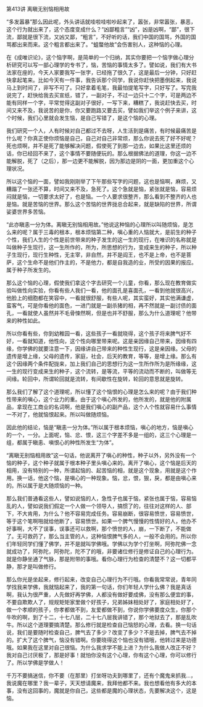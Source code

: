 第413讲 离瞋无别恼相用故

“多发嚣暴”那么因此呢，外头讲话就哇啦哇啦吵起来了，嚣张，非常嚣张，暴恶，这个行为就出来了，这个态度变成什么？“凶鄙粗言”“凶”，凶是凶啊，“鄙”，很下流，鄙就是很下流，又凶又鄙，“粗言”，不好听的话，我们中国的国骂，外国的国骂都出来而来。这个粗言都出来了。“蛆螫他故”会伤害别人，这种恼的心理。

在《成唯识论》，这个恼字啊，是简单的一个归纳，其实你要把一个恼字做心理分析研究可以写一部心理学的专书了，恼，苦恼的事情太多了。譬如说，我们有大书法家在座的，今天人家要我写一张字，已经拖了很久了，这是最后一分钟，只好赶快拿起笔来。比如今天有一件事，我告诉那个同学，我说你赶快把墨倒起来，我说马上到时间了，非写不可了。只好拿着毛笔，我最怕提笔写字，只好写了。写完我说完了，赶快给我去买宣纸，错了，一副对子，不过一边只十二个字，可是两边不能有同样一个字，平常觉得这副对子很好，一写下来，糟糕了，我说赶快去买，时间又来不及，我说苦的是你，你又要跑路又要去买，譬如我们举这个例子来讲，这个时候，我们心里就会发生恼，是自己写错了，是这个恼的心理。

我们研究一个人，人有时候对自己都过不去呀，人生活到是痛苦，有时候最痛苦是什么呢？你真正使你烦恼是自己，自己对自己非常烦，那么你说去死了好不好呢？死也烦啊，并不是死了能够解决问题，假使死了到那一边去，如果比这里还烦的话，你已经回不来了，这个事情不要随便玩的。那么根据佛法的道理，你这一边不能解脱，死了（之后），那一边更不能解脱，因为那边是阴的一面，更加重这个心理状况。

所以这个恼的一面，譬如我刚刚举了下午那些写字的问题，这也是恼啊，麻烦，又糟蹋了一张还不算，时间又来不及，急死了。这个急就是恼，紧张就是恼，容易烦闷就是恼，一切要求太好了，也是恼。一个人要求很整齐，那么看到不整齐的人也是恼。就是苦恼的世界。那么这个苦恼的世界拢总合起来，就是缺陷的世界，所谓娑婆世界多苦恼。

“此亦瞋恚一分为体。离瞋无别恼相用故。”他说这种恼的心理所以叫随烦恼，是怎么来的呢？属于三毒的根本，根本烦恼第二种，嗔心重的人恼就大，是前生的种子个性，我们人生的个性是前世带来的种子发生的这一生的现行，在唯识的名称就是叫做种子生现行，这一生所作的，所为，所思想的行为，变成来生的种子，所以种子生现行，现行生种性，无主宰，非自然，并不是阎王，也不是上帝，也不是菩萨，这个生命不是他们作主的，不是他力，都是自我造的业，所受的因果的报应。属于种子所发生的。

那么这个恼的心理，假使我们拿这个字去研究一个儿童，你看，那么现在教育做实验叫做性向实验，你看有些人我们一看，他的面孔是喜面孔，一看到他就很高兴，他脸上的细胞都在笑容中，一看就很舒服，有些人呢，其实蛮好，其实他满谦虚，蛮客气，可是你看他的面色，一进门就是一副杀猪的相，再不然就是一副讨债的面孔，一看就使人虽然并不毛骨悚然啊，但是也并不舒服，那么为什么道理呢？他带来的种性如此。

所以你看有些，你到幼稚园一看，这些孩子一看就晓得，这个孩子将来脾气好不好，一看就知道，他性向，这个性向哪里带来呢。这是亲因缘自己带来，因缘有四缘，你学佛的就要注意一下，因缘讲自己带来的种性生现行，这是亲因缘。父母的遗传是增上缘，父母的遗传，家庭，社会，后天的教育，等等，是增上缘。那么有这个因缘两个条件配拢来，加上我们自己的思想行为这一生所作所为是所缘缘，这一生的现行变成来生的种子，这个流转，是等流，平等的流动而不断的，叫做等无间缘。轮回中，所谓轮回就是流转，有间歇性在旋转，轮回的意思就是旋转。

那么我们了解了这个道理呢，所以懂了这个恼恨的心理是怎么来的呢？由于我们种性带来的嗔心，这个业力的重。由于这个嗔心所发的，他所发的，就是他的附属品，拿现在工商业的名词啊，他是我们嗔心的副产品，这个人个性就容易什么事情一不对了，他就恼恨起来。所以叫做随烦恼。

因此他的结论，恼是“瞋恚一分为体。”所以属于根本烦恼，嗔心的地方，恼是嗔心的一个，一分。上面呢，恼、忿、恨，这三个字差不多是一组的，这三个心理是一组，都属于瞋恚、嗔恨心的种性所发生“为体”。

“离瞋无别恼相用故”这一句话，他说离开了嗔心的种性，种子以外，另外没有一个恼的种子，这个种子就属于根本种子里头嗔心来的。离开了嗔心，这个恼是后天的相用，没有特别的一种，所谓起恼的、起苦恼的相，就是这个现象，用就是这个作用。换一话，他这个恼，是嗔心的一种现象。恼，忿，恨，狠，戾，都是由嗔心来的。所以属于是大随烦恼的一种。

那么我们普通看这些人，譬如说恼的人，急性子也属于恼，紧张也属于恼，容易恼乱的人，譬如说我们假定一个人做一个领导人，搞惯了的，往往对这样的人、部下，不大肯用，为什么？他不容易完成任务。容易崩断，很容易愤世，容易愤世，等于这个笔啊啪就给他断了，容易愤世。如果一个脾气慢慢的性情好的人，他办不好事啊，大不了误事，误事还可以救啊，那个愤世的人，崩，一下断了，不能做了。无可救药了，那么当主管的人，这种恼恨脾气多的人，一般不会用的。所以你们年轻同学们懂了佛学，并不是就叫学佛哦。学佛以为学个打坐啊，阿弥陀佛一念就成功了，阿弥陀，阿弥陀，陀不了的哦，非要诸位修行是修证自己的心理行为。就是你静坐通了气脉，那是附带的事哦。看你心理行为检查的清楚不？这一切都平静，那才是叫做修行。

那么你光是坐起来，修行起来，改变自己心理行为不行哦。你看我常常说，青年同学找我来学佛，我就恼起来了，我的第一句话，你们年轻人学什么佛？我是真话啊，我认为很严重，人先做好再学佛，人都没有做好要成佛，没有那么便宜的事，不要自欺欺人了，规规矩矩家里做个好孩子，兄弟姊妹相处好了，家庭相处好了，做一个孝顺的孩子，你孝都做不到，友爱都做不到，你说你学佛要度众生，你那个牛吹的啊，到了十二，十七八层，二十七八层我讲错了，那个地狱去了，那是乱吹牛。所以这个道理要搞清楚。那么修行就是检查自己恼怒的心理，去看。换一句话说，我们是要随时检查自己，脾气去了多少？改变了多少？不是去掉，脾气去不掉的。扩大了这个脾气，恼没有错啊。你要晓得这个恼也没有错哦，他转过来是功德哦。如果我在这里对自己很恼。为什么我求学不能上进？为什么我做人改正不好？我对自己讨厌极了，那是好事！就怕你没有这个心理，你有这个心理，你可以修行了。所以学佛是学做人！

千万不要搞迷信，你不要（在那里）打坐呀功夫到哪里了，还有个魔鬼来抓我…，我说魔在哪里？我一辈子，天天想请魔来，我拜他都不来。我也想看他有多大的本事，没有这回事的，魔就是你自己，这些都是魔的心理状态，先要解决这个，这是恼。


